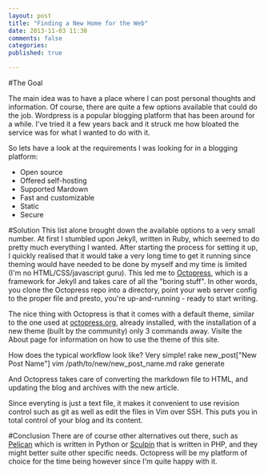 ```yaml
---
layout: post
title: "Finding a New Home for the Web"
date: 2013-11-03 11:30
comments: false
categories:
published: true 

---
```

#The Goal

The main idea was to have a place where I can post personal thoughts and information.  Of course, there are quite a few options available that could do the job.  Wordpress is a popular blogging platform that has been around for a while.  I've tried  it a few years back and it struck me how bloated the service was for what I wanted to do with it.  

So lets have a look at the requirements I was looking for in a blogging platform:

* Open source
* Offered self-hosting
* Supported Mardown
* Fast and customizable
* Static
* Secure

#Solution
This list alone brought down the available options to a very small number.  At first I stumbled upon Jekyll, written in Ruby, which seemed to do pretty much everything I wanted.  After starting the process for setting it up, I quickly realised that it would take a very long time to get it running since theming would have needed to be done by myself and my time is limited (I'm no HTML/CSS/javascript guru).  This led me to [Octopress](https://github.com/imathis/octopress), which is a framework for Jekyll and takes care of all the "boring stuff".  In other words, you clone the Octopress repo into a directory, point your web server config to the proper file and presto, you're up-and-running - ready to start writing.  

The nice thing with Octopress is that it comes with a default theme, similar to the one used at [octopress.org](http://octopress.org), already installed, with the installation of a new theme (built by the community) only 3 commands away.  Visite the About page for information on how to use the theme of this site.

How does the typical workflow look like?  Very simple!
    rake new_post["New Post Name"]
    vim /path/to/new/new_post_name.md
    rake generate

And Octopress takes care of converting the markdown file to HTML, and updating the blog and archives with the new article.  

Since everyting is just a text file, it makes it convenient to use revision control such as git as well as edit the files in Vim over SSH.  This puts you in total control of your blog and its content.

#Conclusion
There are of course other alternatives out there, such as [Pelican](https://github.com/getpelican/pelican) which is written in Python or [Sculpin](https://sculpin.io) that is written in PHP, and they might better suite other specific needs.  Octopress will be my platform of choice for the time being however since I'm quite happy with it.
